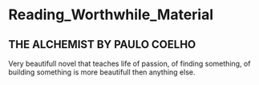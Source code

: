 # Reading_Worthwhile_Material

## THE ALCHEMIST BY PAULO COELHO
  Very beautifull novel that teaches life of passion, of finding something, of building something is more beautifull then anything else.
